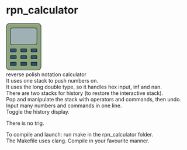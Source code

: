 rpn_calculator
==============  
![calculator image](./rpn_calculator.svg "rpn calculator")  
reverse polish notation calculator  
It uses one stack to push numbers on.  
It uses the long double type, so it handles hex input, inf and nan.  
There are two stacks for history (to restore the interactive stack).  
Pop and manipulate the stack with operators and commands, then undo.  
Input many numbers and commands in one line.  
Toggle the history display.  

There is no trig.  

To compile and launch: run make in the rpn_calculator folder.  
The Makefile uses clang.  Compile in your favourite manner.  

